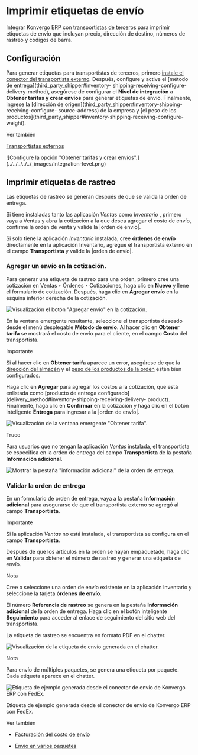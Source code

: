 # Imprimir etiquetas de envío

Integrar Konvergo ERP con [transportistas de terceros](third_party_shipper) para
imprimir etiquetas de envío que incluyan precio, dirección de destino, números
de rastreo y códigos de barra.

## Configuración

Para generar etiquetas para transportistas de terceros, primero [instale el
conector del transportista externo](third_party_shipper). Después,
configure y active el [método de entrega](third_party_shipper#inventory-
shipping-receiving-configure-delivery-method), asegúrese de configurar el
**Nivel de integración** a **Obtener tarifas y crear envíos** para generar
etiquetas de envío. Finalmente, ingrese la [dirección de
origen](third_party_shipper#inventory-shipping-receiving-configure-
source-address) de la empresa y [el peso de los
productos](third_party_shipper#inventory-shipping-receiving-configure-
weight).

<div class="alert alert-secondary">
<p class="alert-title">
Ver también</p><p><a href="third_party_shipper">Transportistas externos</a></p>
</div> ![Configure la opción "Obtener tarifas y crear
envíos".](../../../../../_images/integration-level.png)

## Imprimir etiquetas de rastreo

Las etiquetas de rastreo se generan después de que se valida la orden de
entrega.

Si tiene instaladas tanto las aplicación _Ventas_ como _Inventario_ , primero
vaya a Ventas y abra la cotización a la que desea agregar el costo de envío,
confirme la orden de venta y valide la |orden de envío|.

Si solo tiene la aplicación _Inventario_ instalada, cree **órdenes de envío**
directamente en la aplicación Inventario, agregue el transportista externo en
el campo **Transportista** y valide la |orden de envío|.

### Agregar un envío en la cotización.

Para generar una etiqueta de rastreo para una orden, primero cree una
cotización en Ventas ‣ Órdenes ‣ Cotizaciones, haga clic en **Nuevo** y llene
el formulario de cotización. Después, haga clic en **Agregar envío** en la
esquina inferior derecha de la cotización.

![Visualización el botón "Agregar envío" en la
cotización.](../../../../../_images/add-shipping-button.png)

En la ventana emergente resultante, seleccione el transportista deseado desde
el menú desplegable **Método de envío**. Al hacer clic en **Obtener tarifa**
se mostrará el costo de envío para el cliente, en el campo **Costo** del
transportista.

<div class="alert alert-warning">
<p class="alert-title">
Importante</p><p>Si al hacer clic en <b>Obtener tarifa</b> aparece un error, asegúrese de que la <a href="third_party_shipper#inventory-shipping-receiving-configure-source-address"><span class="std std-ref">dirección del almacén</span></a> y el <a href="third_party_shipper#inventory-shipping-receiving-configure-weight"><span class="std std-ref">peso de los productos de la orden</span></a> estén bien configurados.</p>
</div>

Haga clic en **Agregar** para agregar los costos a la cotización, que está
enlistada como [producto de entrega
configurado](delivery_method#inventory-shipping-receiving-delivery-
product). Finalmente, haga clic en **Confirmar** en la cotización y haga clic
en el botón inteligente **Entrega** para ingresar a la |orden de envío|.

![Visualización de la ventana emergente "Obtener
tarifa".](../../../../../_images/get-rate.png) <div class="alert alert-info">
<p class="alert-title">
Truco</p><p>Para usuarios que no tengan la aplicación <em>Ventas</em> instalada, el transportista se especifica en la orden de entrega del campo <b>Transportista</b> de la pestaña <b>Información adicional</b>.</p>
<img alt='Mostrar la pestaña "información adicional" de la orden de entrega.' class="align-center" src="../../../../../_images/additional-info-tab.png"/>
</div>

### Validar la orden de entrega

En un formulario de orden de entrega, vaya a la pestaña **Información
adicional** para asegurarse de que el transportista externo se agregó al campo
**Transportista**.

<div class="alert alert-warning">
<p class="alert-title">
Importante</p><p>Si la aplicación <em>Ventas</em> no está instalada, el transportista se configura en el campo <b>Transportista</b>.</p>
</div>

Después de que los artículos en la orden se hayan empaquetado, haga clic en
**Validar** para obtener el número de rastreo y generar una etiqueta de envío.

<div class="alert alert-primary">
<p class="alert-title">
Nota</p><p>Cree o seleccione una orden de envío existente en la aplicación Inventario y seleccione la tarjeta <b>órdenes de envío</b>.</p>
</div>

El número **Referencia de rastreo** se genera en la pestaña **Información
adicional** de la orden de entrega. Haga clic en el botón inteligente
**Seguimiento** para acceder al enlace de seguimiento del sitio web del
transportista.

La etiqueta de rastreo se encuentra en formato PDF en el chatter.

![Visualización de la etiqueta de envío generada en el
chatter.](../../../../../_images/shipping-label.png) <div class="alert alert-primary">
<p class="alert-title">
Nota</p><p>Para envío de múltiples paquetes, se genera una etiqueta por paquete. Cada etiqueta aparece en el chatter.</p>
</div>

![Etiqueta de ejemplo generada desde el conector de envío de Konvergo ERP con
FedEx.](../../../../../_images/sample-label.png)

Etiqueta de ejemplo generada desde el conector de envío de Konvergo ERP con FedEx.

<div class="alert alert-secondary">
<p class="alert-title">
Ver también</p><ul>
<li><p><a href="../advanced_operations_shipping/invoicing">Facturación del costo de envío</a></p></li>
<li><p><a href="../advanced_operations_shipping/multipack">Envío en varios paquetes</a></p></li>
</ul>
</div>

